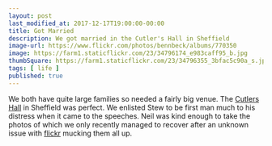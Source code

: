 ```yaml
---
layout: post
last_modified_at: 2017-12-17T19:00:00-00:00
title: Got Married
description: We got married in the Cutler's Hall in Sheffield
image-url: https://www.flickr.com/photos/bennbeck/albums/770350
image: https://farm1.staticflickr.com/23/34796174_e983caff95_b.jpg
thumbSquare: https://farm1.staticflickr.com/23/34796355_3bfac5c90a_s.jpg
tags: [ life ]
published: true
---
```


We both have quite large families so needed a fairly big venue. The [Cutlers Hall](http://www.cutlershall.co.uk/) in Sheffield was perfect.
We enlisted Stew to be first man much to his distress when it came to the speeches. Neil was kind enough to take the photos of which we only
recently managed to recover after an unknown issue with [flickr](http://www.flickr.com/photos/bennbeck) mucking them all up.